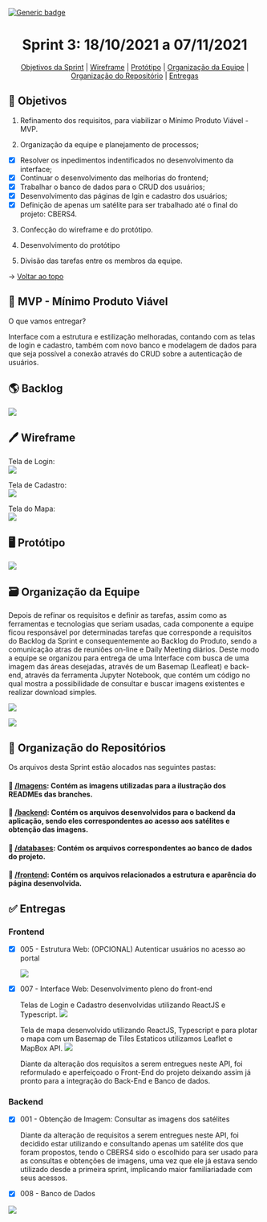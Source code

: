 [![Generic badge](https://img.shields.io/badge/STATUS%20DA%20SPRINT-CONCLUÍDA-green)](https://shields.io/)
<br id="topo">
<h1 align="center"> Sprint 3: 18/10/2021 a 07/11/2021 </h1>
<p align="center"> 
    <a href="#objetivos">Objetivos da Sprint</a> |
    <a href="#wireframe">Wireframe</a> | 
    <a href="#prototipo">Protótipo</a> | 
    <a href="#org">Organização da Equipe</a> | 
    <a href="#repo">Organização do Repositório</a> |
    <a href="#entregas">Entregas</a> 
 </p>
 
<span id="objetivos">

## 🎯 Objetivos

1. Refinamento dos requisitos, para viabilizar o Mínimo Produto Viável - MVP.

2. Organização da equipe e planejamento de processos;

- [x] Resolver os inpedimentos indentificados no desenvolvimento da interface;
- [x] Continuar o desenvolvimento das melhorias do frontend;
- [x] Trabalhar o banco de dados para o CRUD dos usuários;
- [x] Desenvolvimento das páginas de lgin e cadastro dos usuários;
- [x] Definição de apenas um satélite para ser trabalhado até o final do projeto: CBERS4.

3. Confecção do wireframe e do protótipo.

4. Desenvolvimento do protótipo

5. Divisão das tarefas entre os membros da equipe.
 
→ [Voltar ao topo](#topo)

<span id="mvp">

## 🛴 MVP - Mínimo Produto Viável

<p>O que vamos entregar?</p>

 Interface com a estrutura e estilização melhoradas, contando com as telas de login e cadastro, também com novo banco e modelagem de dados para que seja possível a conexão através do CRUD sobre a autenticação de usuários.
    
<span id="backlog">

## 🌎 Backlog

![](https://github.com/grupo-3dsm/Sirius-repoP.I/blob/sprint-3/Imagens/Sprint3-Backlog.png)

<span id="wireframe">

## 🖊️ Wireframe

Tela de Login:   
![](https://github.com/grupo-3dsm/Sirius-repoP.I/blob/sprint-3/Imagens/Sprint3-Wireframe-TelaDeLogin.png)

Tela de Cadastro:   
![](https://github.com/grupo-3dsm/Sirius-repoP.I/blob/sprint-3/Imagens/Sprint3-Wireframe-TelaDeCadastro.png)

Tela do Mapa:   
![](https://github.com/grupo-3dsm/Sirius-repoP.I/blob/sprint-3/Imagens/Sprint3-Wireframe-TelaDoMapa.png)
    
<span id="prototipo">

## :desktop_computer: Protótipo

![](https://github.com/grupo-3dsm/Sirius-repoP.I/blob/sprint-3/Imagens/Sprint3-Prototipo.gif)    

<span id="org">

## 🗃️ Organização da Equipe

Depois de refinar os requisitos e definir as tarefas, assim como as ferramentas e tecnologias que seriam usadas, cada componente a equipe ficou responsável por determinadas
tarefas que corresponde a requisitos do Backlog da Sprint e consequentemente ao Backlog do Produto, sendo a comunicação atras de reuniões on-line e Daily Meeting diários.
Deste modo a equipe se organizou para entrega de uma Interface com busca de uma imagem das áreas desejadas, através de um Basemap (Leafleat) e back-end, 
através da ferramenta Jupyter Notebook, que contém um código no qual mostra a possibilidade de consultar e buscar imagens existentes e realizar download simples.

![](https://github.com/grupo-3dsm/Sirius-repoP.I/blob/sprint-3/Imagens/Sprint3-Burndown.png)

![](https://github.com/grupo-3dsm/Sirius-repoP.I/blob/sprint-3/Imagens/Sprint3-Burndown2.png)

<span id="repo">

## :file_folder: Organização do Repositórios 

Os arquivos desta Sprint estão alocados nas seguintes pastas:
#### 📁 <a href="https://github.com/grupo-3dsm/Sirius-repoP.I/tree/sprint-3/Imagens">/Imagens</a>: Contém as imagens utilizadas para a ilustração dos READMEs das branches.
#### 📁 <a href="https://github.com/grupo-3dsm/Sirius-repoP.I/tree/sprint-3/backend">/backend</a>: Contém os arquivos desenvolvidos para o backend da aplicação, sendo eles correspondentes ao acesso aos satélites e obtenção das imagens.
#### 📁 <a href="https://github.com/grupo-3dsm/Sirius-repoP.I/tree/sprint-3/databases">/databases</a>: Contém os arquivos correspondentes ao banco de dados do projeto.
#### 📁 <a href="https://github.com/grupo-3dsm/Sirius-repoP.I/tree/sprint-3/frontend">/frontend</a>: Contém os arquivos relacionados a estrutura e aparência do página desenvolvida.
    
    
    
<span id="entregas">

## :white_check_mark: Entregas
    
### Frontend

- [x] 005 - Estrutura Web: (OPCIONAL) Autenticar usuários no acesso ao portal
    
    ![](https://github.com/grupo-3dsm/Sirius-repoP.I/blob/sprint-3/Imagens/Sprint3-EstruturaWeb.gif)
    
- [x] 007 - Interface Web: Desenvolvimento pleno do front-end
    
    Telas de Login e Cadastro desenvolvidas utilizando ReactJS e Typescript.
    ![](https://github.com/grupo-3dsm/Sirius-repoP.I/blob/sprint-3/Imagens/Sprint3-EstruturaWeb.gif)
    
    Tela de mapa desenvolvido utilizando ReactJS, Typescript e para plotar o mapa com um Basemap de Tiles Estaticos utilizamos Leaflet e MapBox API.
    ![](https://github.com/grupo-3dsm/Sirius-repoP.I/blob/sprint-3/Imagens/Sprint3-InterfaceWeb.gif)
    
    Diante da alteração dos requisitos a serem entregues neste API, foi reformulado e aperfeiçoado o Front-End do projeto deixando assim já pronto para a integração do Back-End e Banco de dados.
### Backend
    
- [x] 001 - Obtenção de Imagem: Consultar as imagens dos satélites
    
    Diante da alteração de requisitos a serem entregues neste API, foi decidido estar utilizando e consultando apenas um satélite dos que foram propostos, tendo o CBERS4 sido o escolhido para ser usado para as consultas e obtenções de imagens, uma vez que ele já estava sendo utilizado desde a primeira sprint, implicando maior familiariadade com seus acessos.


- [x] 008 - Banco de Dados


    
![](https://github.com/grupo-3dsm/Sirius-repoP.I/blob/sprint-3/Imagens/Sprint3-Modelagem-BancoDeDados.png)


    
    
